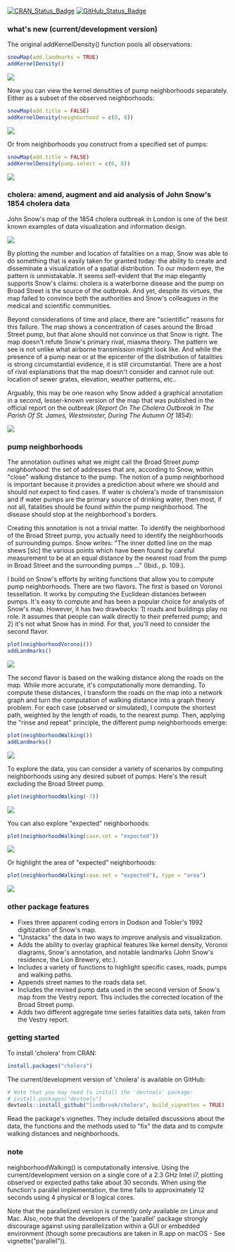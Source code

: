
<!-- README.md is generated from README.Rmd. Please edit that file -->
[![CRAN\_Status\_Badge](http://www.r-pkg.org/badges/version/cholera)](https://cran.r-project.org/package=cholera)
[![GitHub\_Status\_Badge](https://img.shields.io/badge/GitHub-0.3.0.9006-red.svg)](https://github.com/lindbrook/cholera/blob/master/NEWS)

### what's new (current/development version)

The original addKernelDensity() function pools all observations:

``` r
snowMap(add.landmarks = TRUE)
addKernelDensity()
```

![](man/figures/README-kde-1.png)

Now you can view the kernel densitities of pump neighborhoods separately. Either as a subset of the observed neighborhoods:

``` r
snowMap(add.title = FALSE)
addKernelDensity(neighborhood = c(6, 8))
```

![](man/figures/README-kde2-1.png)

Or from neighborhoods you construct from a specified set of pumps:

``` r
snowMap(add.title = FALSE)
addKernelDensity(pump.select = c(6, 8))
```

![](man/figures/README-kde3-1.png)

### cholera: amend, augment and aid analysis of John Snow's 1854 cholera data

John Snow's map of the 1854 cholera outbreak in London is one of the best known examples of data visualization and information design.

![](vignettes/msu-snows-mapB.jpg)

By plotting the number and location of fatalities on a map, Snow was able to do something that is easily taken for granted today: the ability to create and disseminate a visualization of a spatial distribution. To our modern eye, the pattern is unmistakable. It seems self-evident that the map elegantly supports Snow's claims: cholera is a waterborne disease and the pump on Broad Street is the source of the outbreak. And yet, despite its virtues, the map failed to convince both the authorities and Snow's colleagues in the medical and scientific communities.

Beyond considerations of time and place, there are "scientific" reasons for this failure. The map shows a concentration of cases around the Broad Street pump, but that alone should not convince us that Snow is right. The map doesn't refute Snow's primary rival, miasma theory. The pattern we see is not unlike what airborne transmission might look like. And while the presence of a pump near or at the epicenter of the distribution of fatalities is strong circumstantial evidence, it is still circumstantial. There are a host of rival explanations that the map doesn't consider and cannot rule out: location of sewer grates, elevation, weather patterns, etc..

Arguably, this may be one reason why Snow added a graphical annotation in a second, lesser-known version of the map that was published in the official report on the outbreak (*Report On The Cholera Outbreak In The Parish Of St. James, Westminster, During The Autumn Of 1854*):

![](vignettes/fig12-6.png)

### pump neighborhoods

The annotation outlines what we might call the Broad Street *pump neighborhood*: the set of addresses that are, according to Snow, within "close" walking distance to the pump. The notion of a pump neighborhood is important because it provides a prediction about where we should and should *not* expect to find cases. If water is cholera's mode of transmission and if water pumps are the primary source of drinking water, then most, if not all, fatalities should be found *within* the pump neighborhood. The disease should stop at the neighborhood's borders.

Creating this annotation is not a trivial matter. To identify the neighborhood of the Broad Street pump, you actually need to identify the neighborhoods of surrounding pumps. Snow writes: "The inner dotted line on the map shews \[sic\] the various points which have been found by careful measurement to be at an equal distance by the nearest road from the pump in Broad Street and the surrounding pumps ..." (Ibid., p. 109.).

I build on Snow's efforts by writing functions that allow you to compute pump neighborhoods. There are two flavors. The first is based on Voronoi tessellation. It works by computing the Euclidean distances between pumps. It's easy to compute and has been a popular choice for analysts of Snow's map. However, it has two drawbacks: 1) roads and buildings play no role. It assumes that people can walk directly to their preferred pump; and 2) it's not what Snow has in mind. For that, you'll need to consider the second flavor.

``` r
plot(neighborhoodVoronoi())
addLandmarks()
```

![](man/figures/README-voronoi-1.png)

The second flavor is based on the walking distance along the roads on the map. While more accurate, it's computationally more demanding. To compute these distances, I transform the roads on the map into a network graph and turn the computation of walking distance into a graph theory problem. For each case (observed or simulated), I compute the shortest path, weighted by the length of roads, to the nearest pump. Then, applying the "rinse and repeat" principle, the different pump neighborhoods emerge:

``` r
plot(neighborhoodWalking())
addLandmarks()
```

![](man/figures/README-walk-1.png)

To explore the data, you can consider a variety of scenarios by computing neighborhoods using any desired subset of pumps. Here's the result excluding the Broad Street pump.

``` r
plot(neighborhoodWalking(-7))
```

![](man/figures/README-walk7-1.png)

You can also explore "expected" neighborhoods:

``` r
plot(neighborhoodWalking(case.set = "expected"))
```

![](man/figures/README-expected-1.png)

Or highlight the area of "expected" neighborhoods:

``` r
plot(neighborhoodWalking(case.set = "expected"), type = "area")
```

![](man/figures/README-expected_area-1.png)

### other package features

-   Fixes three apparent coding errors in Dodson and Tobler's 1992 digitization of Snow's map.
-   "Unstacks" the data in two ways to improve analysis and visualization.
-   Adds the ability to overlay graphical features like kernel density, Voronoi diagrams, Snow's annotation, and notable landmarks (John Snow's residence, the Lion Brewery, etc.).
-   Includes a variety of functions to highlight specific cases, roads, pumps and walking paths.
-   Appends street names to the roads data set.
-   Includes the revised pump data used in the second version of Snow's map from the Vestry report. This includes the corrected location of the Broad Street pump.
-   Adds two different aggregate time series fatalities data sets, taken from the Vestry report.

### getting started

To install 'cholera' from CRAN:

``` r
install.packages("cholera")
```

The current/development version of 'cholera' is available on GitHub:

``` r
# Note that you may need to install the 'devtools' package:
# install.packages("devtools")
devtools::install_github("lindbrook/cholera", build_vignettes = TRUE)
```

Read the package's vignettes. They include detailed discussions about the data, the functions and the methods used to "fix" the data and to compute walking distances and neighborhoods.

### note

neighborhoodWalking() is computationally intensive. Using the current/development version on a single core of a 2.3 GHz Intel i7, plotting observed or expected paths take about 30 seconds. When using the function's parallel implementation, the time falls to approximately 12 seconds using 4 physical or 8 logical cores.

Note that the parallelized version is currently only available on Linux and Mac. Also, note that the developers of the 'parallel' package strongly discourage against using parallelization within a GUI or embedded environment (though some precautions are taken in R.app on macOS - See vignette("parallel")).
